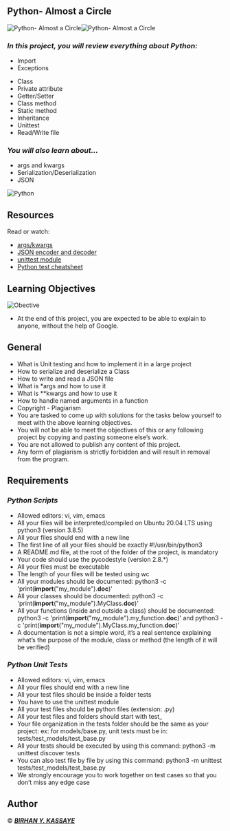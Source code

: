 ## Python- Almost a Circle

![Python- Almost a Circle](https://encrypted-tbn0.gstatic.com/images?q=tbn:ANd9GcTZKKY9i3m7xsmEHwHI2SVl-jKgvNUwWOjQ0g&usqp=CAU)![Python- Almost a Circle](https://encrypted-tbn0.gstatic.com/images?q=tbn:ANd9GcQbVEHJhKMbpMsJxnlc0s-Yr1qSWxccugrjYQ&usqp=CAU)
### ___In this project, you will review everything about Python:___
* Import
* Exceptions
+ Class
+ Private attribute
+ Getter/Setter
+ Class method
+ Static method
+ Inheritance
+ Unittest
+ Read/Write file
###  ___You will also learn about...___
+ args and kwargs
+ Serialization/Deserialization
+ JSON

![Python](https://encrypted-tbn0.gstatic.com/images?q=tbn:ANd9GcQQtAMi7LQIdqqNXGbq2gN-JfGJkq7Zm6K9SQ&usqp=CAU)
## Resources
Read or watch:
+ [args/kwargs](https://yasoob.me/2013/08/04/args-and-kwargs-in-python-explained/)
+ [JSON encoder and decoder](https://docs.python.org/3/library/json.html)
+ [unittest module](https://docs.python.org/3.4/library/unittest.html#module-unittest)
+ [Python test cheatsheet](https://www.pythonsheets.com/notes/python-tests.html)

## Learning Objectives
![Obective](https://encrypted-tbn0.gstatic.com/images?q=tbn:ANd9GcRoCQNdvPIOxcgtvZNm61ilIzpAqg4i35ftGg&usqp=CAU)
+ At the end of this project, you are expected to be able to explain to anyone, without the help of Google.

## General
+ What is Unit testing and how to implement it in a large project
+ How to serialize and deserialize a Class
+ How to write and read a JSON file
+ What is *args and how to use it
+ What is **kwargs and how to use it
+ How to handle named arguments in a function
+ Copyright - Plagiarism
+ You are tasked to come up with solutions for the tasks below yourself to meet with the above learning objectives.
+ You will not be able to meet the objectives of this or any following project by copying and pasting someone else’s work.
+ You are not allowed to publish any content of this project.
+ Any form of plagiarism is strictly forbidden and will result in removal from the program.

## Requirements
### ___Python Scripts___
+ Allowed editors: vi, vim, emacs
+ All your files will be interpreted/compiled on Ubuntu 20.04 LTS using python3 (version 3.8.5)
+ All your files should end with a new line
+ The first line of all your files should be exactly #!/usr/bin/python3
+ A README.md file, at the root of the folder of the project, is mandatory
+ Your code should use the pycodestyle (version 2.8.*)
+ All your files must be executable
+ The length of your files will be tested using wc
+ All your modules should be documented: python3 -c 'print(__import__("my_module").__doc__)'
+ All your classes should be documented: python3 -c 'print(__import__("my_module").MyClass.__doc__)'
+ All your functions (inside and outside a class) should be documented: python3 -c 'print(__import__("my_module").my_function.__doc__)' and python3 -c 'print(__import__("my_module").MyClass.my_function.__doc__)'
+ A documentation is not a simple word, it’s a real sentence explaining what’s the purpose of the module, class or method (the length of it will be verified)

### ___Python Unit Tests___
+ Allowed editors: vi, vim, emacs
+ All your files should end with a new line
+ All your test files should be inside a folder tests
+ You have to use the unittest module
+ All your test files should be python files (extension: .py)
+ All your test files and folders should start with test_
+ Your file organization in the tests folder should be the same as your project: ex: for models/base.py, unit tests must be in: tests/test_models/test_base.py
+ All your tests should be executed by using this command: python3 -m unittest discover tests
+ You can also test file by file by using this command: python3 -m unittest tests/test_models/test_base.py
+ We strongly encourage you to work together on test cases so that you don’t miss any edge case

## Author
© ___[BIRHAN Y. KASSAYE](https://github.com/birhan-kassaye)___

